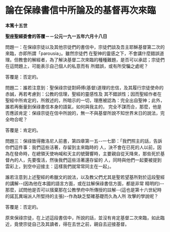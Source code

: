 # 論在保祿書信中所論及的基督再次來臨


**本篤十五世**

**聖座聖經委會的答覆－－公元一九一五年六月十八日**





問題一：在保祿宗徒以及其他宗徒們的書信中，宗徒們談及吾主耶穌基督第二次的來臨，亦即所謂「parousia」。雖然宗徒們
在聖神的靈感之下，不會講什麼錯誤道理。但教會的解經者，為了解決基督二次來臨的種種難題，是否可以承認；宗徒們在這問題上，可能表示自己個人的私意而有
所錯誤，或有所受騙之處呢？

答覆是：否定的。

問題二：誰若注意到：聖保祿宗徒對師傅(基督)道理的忠信，及其履行宗徒使命的赤誠，再若考慮到：公教的信理，聖經的靈感性及
其不錯誤性；因而聖經作者在聖經中所肯定的，所敘述的，所暗示的一切，理應被認為：完全出自聖神；此外，誰若再衡量到保祿書信本身的語氣，如何與我主的，
完全不謀而合，那麼，他是否應該肯定：保祿宗徒在信中所說的，無一不與基督所說不知世界末日的說法，完全吻合呢？

答覆是：肯定的。

問題三：保祿致得撒洛尼人前書，第四章第一五--一七節：「我們照主的話，告訴你們這件事：我們這些活著，存留到主來臨時的
人，決不會在已死的人以前，因為在發命時，在總領天使吶喊和天主的號聲響時，主要親自從天降來，那些死於基督內的人，先要復活，然後我們這些活著還存留的
人，同時與他們一起要被提到雲彩上，到空中迎接主：這樣我們就常常同主在一起」。

誰若注意到上述聖經的希臘文的說法，以及教父們尤其是聖若望基所對於這段聖經的講解--(因為他在本國的語言方面，或在註解保祿書信方面，都是非常
精明的)--那麼，試問他是否可以擯棄那在公教學府中所傳授的註解--(這也是第十六世紀時的諾瓦異端派人所堅持的主張)--作為缺乏堅確基礎而久為人所
攻擊的學說呢？

答覆是：否定的。

原來保祿宗徒，在上述這段書信中，所說的話，並沒有肯定基督二次來臨，如此臨近，竟使宗徒自己及其讀者，得在去世之前，親自去迎接基督。

